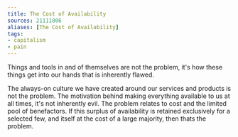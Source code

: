 ```yaml
---
title: The Cost of Availability
sources: 21111806
aliases: [The Cost of Availability]
tags: 
- capitalism
- pain 
---
```


Things and tools in and of themselves are not the problem, it's how these things get into our hands that is inherently flawed.

The always-on culture we have created around our services and products is not the problem. The motivation behind making everything available to us at all times, it's not inherently evil. The problem relates to cost and the limited pool of benefactors. If this surplus of availability is retained exclusively for a selected few, and itself at the cost of a large majority, then thats the problem.
